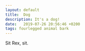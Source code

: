```yaml
---
layout: default
title:  Dog
description: It's a dog!
date:   2019-07-26 20:56:46 +0200
tags: fourlegged animal bark
---
```


Sit Rex, sit.
